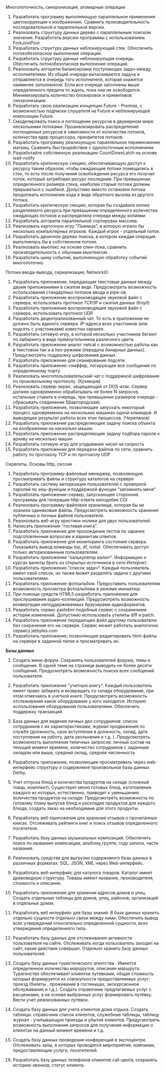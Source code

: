 Многопоточность, синхронизация, атомарные операции

1. Разработать программу выполняющую параллельное применение цветокоррекции к изображению. Сравнить производительность последовательной и параллельной версии.
2. Реализовать структуру данных дерево с параллельным поиском значения. Разработать версию программы с использованием ForkJoinPool
3. Разработать структуру данных неблокирующий стек. Обеспечить потокобезопасное выполнение операций.
4. Разработать структуру данных неблокирующая очередь. Обеспечить потокобезопасное выполнение операций.
5. Реализовать алгоритм балансировки поступающих задач между исполнителями. Из общей очереди вытаскивается задача и отправляется в очередь того исполнителя, которая окажется наименее заполненной. Если все очереди заполнены выше определенного предела то ждать, пока они не освободятся. Минимизировать количество блокировок и примитивов синхронизации.
6. Разработать свою реализацию концепции Future - Promise, с возможностью подписки слушателя на Future и неблокирующей композиции Future.
7. Смоделировать поиск и поглощение ресурсов в двумерном мире несколькими потоками. Проанализировать распределение поглощенных ресурсов в зависимости от количества потоков, количества ядер процессора, приоритетов потоков.
8. Разработать программу реализующую параллельное перемножение матриц. Сравнить быстродействие с однопоточным исполнением
9. Разработайте собственную реализацию CountDownLatch на основе wait-notify
10. Разработать критическую секцию, обеспечивающую доступ к ресурсу таким образом, чтобы ожидающие потоки помещались в стек, то есть после получения освобождения ресурса его получал поток, который затребовал ресурс последним. При превышении определенного размера стека, наиболее старые потоки должны прерываться с ошибкой. Допустимо вместо остановки потока продолжать исполнение кода в виде обратного вызова из другого потока.
11. Разработать критическую секцию, которая бы создавала копию разделяемого ресурса при превышении определенного количества ожидающих потоков и распределяла очереди между копиями
12. Разработать алгоритм параллельной сортировки массива.
13. Реализовать карточную игру &quot;Пьяница&quot;, в которую играло бы несколько компьютерных игроков. Каждый игрок - отдельный поток.
14. Разработать двоичное дерево поиска, в котором каждая операция выполнялась бы в собственном потоке.
15. Реализовать мьютекс на основе спин-лока, сравнить производительность с обычным мьютексом.
16. Разработать шину событий, выполняющую обработку событий многопоточно.

Потоки ввода-вывода, сериализация, NetworkIO

1. Разработать приложение, передающие текстовые данные между двумя приложениями в сжатом виде. Предусмотреть возможность использования стандартных потоков ввода и pipe-ов.
2. Разработать приложение воспроизводящее звуковой файл с сервера, использовать протокол TCP/IP и сжатие данных (Клуб)
3. Разработать приложение воспроизводящее звуковой файл с сервера, использовать протокол UDP
4. Разработать децентрализованный чат. То есть в приложении не должно быть единого сервера. IP-адреса всех участников (или подсеть с участниками) известны заранее.
5. Разработать сетевую игру, в которой несколько участников бегают по лабиринту в виде прямоугольников различного цвета.
6. Разработать приложение аналог netcat с возможностью работы как в текстовом так и в hex-режиме (передача бинарных данных). Предусмотреть поддержку шифрования данных.
7. Разработать приложение для сканирования подсети
8. Разработать приложение-сниффер, логирующее все сообщения по определенному порту.
9. Реализовать многопользовательский чат с поддержкой шифрования по произвольному протоколу. (Кузнецов)
10. Реализовать сервер-экран, защищающий от DOS-атак. Сервер должен одновременно обрабатывать не более N запросов, остальные ставить в очередь, при превышении размеров очереди - сбрасывать соединение (Шаргородская).
11. Разработать приложение, позволяющее запускать некоторый процесс одновременно на нескольких машинах одной командой. И выводящее результат работы всех этих процессов. (Черепанов)
12. Разработать приложение распределяющее задачу поиска объекта на изображении на насколько машин.
13. Разработать приложение распределяющее задачу подбора пароля к архиву на несколько машин
14. Разработать сетевую игру для угадывания чисел на скорость
15. Разработать приложение для передачи файлов по сети, сравнить работу по протоколу TCP и по протоколу UDP

Сервлеты, Основы http, сессия

1. Разработать программу-файловый менеджер, позволяющую просматривать файлы и структуру каталогов на сервере
2. Разработать систему авторизации пользователей с проверкой паролей по хеш-функции и поддержкой функции &quot;запомнить меня&quot;
3. Разработать приложение-сервер, запускающее сторонние программы для генерации http-ответа наподобие CGI
4. Реализовать программу-файловое хранилище, которая бы не хранила одинаковые файлы. Предусмотреть возможность хранения публичных и личных файлов пользователя.
5. Реализовать веб-игру крестики-нолики для двух пользователей.
6. Написать приложение &quot;гостевая книга&quot;.
7. Разработать приложение для прохождения тестов по заранее подготовленным вопросам и вариантам ответов.
8. Разработать приложение для мониторинга состояния сервера. Показывать вывод команды top, df, iostat. Обеспечивать доступ только авторизованным пользователям.
9. Разработать приложение  &quot;калькулятор валют&quot;. Информацию о курсах валюты брать из открытых источников в сети Интернет.
10. Разработать приложение &quot;список задач&quot;. Каждый пользователь имеет свой список, но также может разделять задачи с другими пользователями.
11. Разработать приложение-фотоальбом. Предоставить пользователям возможность просмотра фотоальбома в режиме миниатюр.
12. При помощи средств HTML5 разработать приложение для прослушивания аудио-коллекций. Предусмотреть возможность конвертации неподдерживаемых браузерами аудиоформатов.
13. Разработать сервис pastebin-подобный сервис с сохранением истории изменений. Допустимо использовать утилиты diff и patch.
14. Разработать приложение передающее файл другому пользователю без сохранения его на сервере. Сервис может работать аналогично сервису jetbytes.com
15. Разработать приложение, позволяющее редактировать html-файлы на сервере в заданной папке и просматривать их.

**Базы данных**

1. Создать мини-форум. Сохранять пользователей форума, темы и сообщения. В одной теме на странице выводить не более десяти сообщений. Предусмотреть возможность поиска всех сообщений пользователя.

2. Разработать приложение &quot;учетную книгу&quot;. Каждый пользователь имеет право забирать и возвращать со склада оборудование, при этом отмечаясь в учетной книге. Предусмотреть возможность отслеживания какое оборудование у кого находится. Историю использования оборудования пользователями. Обеспечить поддержку транзакций.

3. База данных для ведения личных дел сотрудников: список сотрудников с их характеристиками, журнал продвижения по службе (должность, срок вступления в должность, оклад, дата поступления на работу, дата увольнения и т.д. ). Предусмотреть возможность выполнения типичных запросов: личный состав на текущий момент времени, количество сотрудников с заданным окладом или выше, средний оклад, средняя численность

4. Разработать приложение, позволяющее просматривать через web-интерфейс структуру и содержимое произвольной базы данных Derby.

5. Учет отпуска блюд и количества продуктов на складе (сложный товар, комплект). Существует меню готовых блюд, изготовление каждого из которых, естественно, приводит к уменьшению количества продуктов на складе. Предусмотреть возможность по готовому плану выпуска блюд и раскладке продуктов для каждого блюда, создать заказ на необходимые для этого продукты.

6. Разработать веб-приложение для хранения отзывов о прочитанных книгах. Отслеживать рейтинги книг и поиск отзывов определенного посетителя.

7. Разработать базу данных музыкальных композиций. Обеспечить поиск по названию композиции, альбому,группе, году записи, части названия.

8. Реализовать средства для выгрузки содержимого базы данных в различных форматах: SQL, JSON, XML через Web-интерфейс.

9. Разработать веб-интерфейс для каталога товаров. Каталог имеет древовидную структуру. Товары имеют название, производителя, стоимость и описание.

10. Разработать приложение для хранения адресов домов и улиц. Создать отдельные таблицы для домов, улиц, районов, организаций в отдельных домах.

11. Разработать веб интерфейс для базы знаний. В базе данных хранить отдельно сущности отдельно связи между ними. Обеспечить вывод всех утверждений относительно определенной сущности, всех утверждений определенного типа.

12. Разработать базу данных для отслеживания активности пользователя на сайте. Отслеживать когда пользователь заходил на сайт, какие действия совершал. Отдельно хранить базу данных пользователей.

13. Создать базу данных туристического агентства . Имеется определенное количество маршрутов, описание маршрута. Турагенство обеспечивает клиентов путевками, общая стоимость которых формируется из совокупности предоставляемых услуг: проезд (билеты , проживание в гостиницах, экскурсионное обслуживание и т.д.). Создать справочник предлагаемых услуг с расценками, а на основе выбранных услуг формировать путёвку. Вести учет реализованных путевок.

14. Создать базу данных для учета клиентов дома отдыха. Создать таблицы: справочник список клиентов, служебные таблицы, таблицу журнал - учитывающую приезды и убытие клиентов. Предусмотреть возможность выполнения запросов для получения информации о клиентах на данный момент времени и т.д.

15. Создать базу данных проведения конференций в экспоцентре. Отслеживать залы, в которых проводятся мероприятия, компании, предоставляющие услуги, посетителей.

16. Разработать базу данных телефонов клиентов call-цента, сохранять историю звонков, статус клиента.
